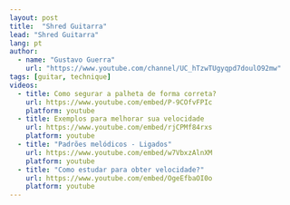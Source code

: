 ```yaml
---
layout: post
title:  "Shred Guitarra"
lead: "Shred Guitarra"
lang: pt
author:
  - name: "Gustavo Guerra"
    url: "https://www.youtube.com/channel/UC_hTzwTUgyqpd7doulO92mw"
tags: [guitar, technique]
videos:
  - title: Como segurar a palheta de forma correta?
    url: https://www.youtube.com/embed/P-9COfvFPIc
    platform: youtube
  - title: Exemplos para melhorar sua velocidade
    url: https://www.youtube.com/embed/rjCPMf84rxs
    platform: youtube
  - title: "Padrões melódicos - Ligados"
    url: https://www.youtube.com/embed/w7VbxzAlnXM
    platform: youtube
  - title: "Como estudar para obter velocidade?"
    url: https://www.youtube.com/embed/OgeEfbaOI0o
    platform: youtube
---
```

